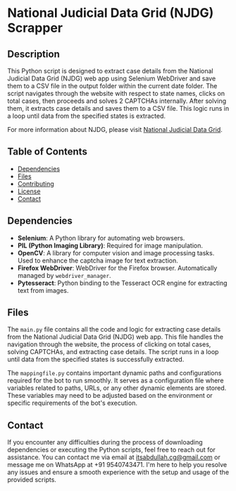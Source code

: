 # National Judicial Data Grid (NJDG) Scrapper

## Description

This Python script is designed to extract case details from the National Judicial Data Grid (NJDG) web app using Selenium WebDriver and save them to a CSV file in the output folder within the current date folder. The script navigates through the website with respect to state names, clicks on total cases, then proceeds and solves 2 CAPTCHAs internally. After solving them, it extracts case details and saves them to a CSV file. This logic runs in a loop until data from the specified states is extracted.

For more information about NJDG, please visit [National Judicial Data Grid](https://njdg.ecourts.gov.in/).


## Table of Contents

- [Dependencies](#dependencies)
- [Files](#files)
- [Contributing](#contributing)
- [License](#license)
- [Contact](#contact)

## Dependencies

- **Selenium**: A Python library for automating web browsers.
- **PIL (Python Imaging Library)**: Required for image manipulation.
- **OpenCV**: A library for computer vision and image processing tasks. Used to enhance the captcha image for text extraction.
- **Firefox WebDriver**: WebDriver for the Firefox browser. Automatically managed by `webdriver_manager`.
- **Pytesseract**: Python binding to the Tesseract OCR engine for extracting text from images.


## Files

The `main.py` file contains all the code and logic for extracting case details from the National Judicial Data Grid (NJDG) web app. This file handles the navigation through the website, the process of clicking on total cases, solving CAPTCHAs, and extracting case details. The script runs in a loop until data from the specified states is successfully extracted.

The `mappingfile.py` contains important dynamic paths and configurations required for the bot to run smoothly. It serves as a configuration file where variables related to paths, URLs, or any other dynamic elements are stored. These variables may need to be adjusted based on the environment or specific requirements of the bot's execution.


## Contact

If you encounter any difficulties during the process of downloading dependencies or executing the Python scripts, feel free to reach out for assistance. You can contact me via email at itsabdullah.cg@gmail.com or message me on WhatsApp at +91 9540743471. I'm here to help you resolve any issues and ensure a smooth experience with the setup and usage of the provided scripts.
